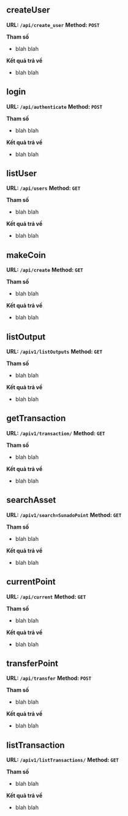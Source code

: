 ## createUser
**URL: `/api/create_user`**
**Method: `POST`**

**Tham số**
- blah blah

**Kết quả trả về**
- blah blah

## login
**URL: `/api/authenticate`**
**Method: `POST`**

**Tham số**
- blah blah

**Kết quả trả về**
- blah blah

## listUser
**URL: `/api/users`**
**Method: `GET`**

**Tham số**
- blah blah

**Kết quả trả về**
- blah blah

## makeCoin
**URL: `/api/create`**
**Method: `GET`**

**Tham số**
- blah blah

**Kết quả trả về**
- blah blah

## listOutput
**URL: `/apiv1/listOutputs`**
**Method: `GET`**

**Tham số**
- blah blah

**Kết quả trả về**
- blah blah

## getTransaction
**URL: `/apiv1/transaction/`**
**Method: `GET`**

**Tham số**
- blah blah

**Kết quả trả về**
- blah blah

## searchAsset
**URL: `/apiv1/search=SunadoPoint`**
**Method: `GET`**

**Tham số**
- blah blah

**Kết quả trả về**
- blah blah 

## currentPoint
**URL: `/api/current`**
**Method: `GET`**

**Tham số**
- blah blah

**Kết quả trả về**
- blah blah

## transferPoint
**URL: `/api/transfer`**
**Method: `POST`**

**Tham số**
- blah blah

**Kết quả trả về**
- blah blah

## listTransaction
**URL: `/apiv1/listTransactions/`**
**Method: `GET`**

**Tham số**
- blah blah

**Kết quả trả về**
- blah blah


